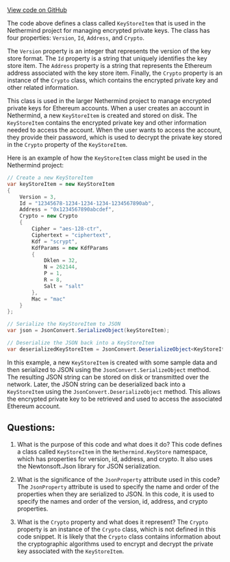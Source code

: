 [View code on GitHub](https://github.com/nethermindeth/nethermind/Nethermind.KeyStore/KeyStoreItem.cs)

The code above defines a class called `KeyStoreItem` that is used in the Nethermind project for managing encrypted private keys. The class has four properties: `Version`, `Id`, `Address`, and `Crypto`. 

The `Version` property is an integer that represents the version of the key store format. The `Id` property is a string that uniquely identifies the key store item. The `Address` property is a string that represents the Ethereum address associated with the key store item. Finally, the `Crypto` property is an instance of the `Crypto` class, which contains the encrypted private key and other related information.

This class is used in the larger Nethermind project to manage encrypted private keys for Ethereum accounts. When a user creates an account in Nethermind, a new `KeyStoreItem` is created and stored on disk. The `KeyStoreItem` contains the encrypted private key and other information needed to access the account. When the user wants to access the account, they provide their password, which is used to decrypt the private key stored in the `Crypto` property of the `KeyStoreItem`.

Here is an example of how the `KeyStoreItem` class might be used in the Nethermind project:

```csharp
// Create a new KeyStoreItem
var keyStoreItem = new KeyStoreItem
{
    Version = 3,
    Id = "12345678-1234-1234-1234-1234567890ab",
    Address = "0x1234567890abcdef",
    Crypto = new Crypto
    {
        Cipher = "aes-128-ctr",
        Ciphertext = "ciphertext",
        Kdf = "scrypt",
        KdfParams = new KdfParams
        {
            Dklen = 32,
            N = 262144,
            P = 1,
            R = 8,
            Salt = "salt"
        },
        Mac = "mac"
    }
};

// Serialize the KeyStoreItem to JSON
var json = JsonConvert.SerializeObject(keyStoreItem);

// Deserialize the JSON back into a KeyStoreItem
var deserializedKeyStoreItem = JsonConvert.DeserializeObject<KeyStoreItem>(json);
``` 

In this example, a new `KeyStoreItem` is created with some sample data and then serialized to JSON using the `JsonConvert.SerializeObject` method. The resulting JSON string can be stored on disk or transmitted over the network. Later, the JSON string can be deserialized back into a `KeyStoreItem` using the `JsonConvert.DeserializeObject` method. This allows the encrypted private key to be retrieved and used to access the associated Ethereum account.
## Questions: 
 1. What is the purpose of this code and what does it do?
   This code defines a class called `KeyStoreItem` in the `Nethermind.KeyStore` namespace, which has properties for version, id, address, and crypto. It also uses the Newtonsoft.Json library for JSON serialization.

2. What is the significance of the `JsonProperty` attribute used in this code?
   The `JsonProperty` attribute is used to specify the name and order of the properties when they are serialized to JSON. In this code, it is used to specify the names and order of the version, id, address, and crypto properties.

3. What is the `Crypto` property and what does it represent?
   The `Crypto` property is an instance of the `Crypto` class, which is not defined in this code snippet. It is likely that the `Crypto` class contains information about the cryptographic algorithms used to encrypt and decrypt the private key associated with the `KeyStoreItem`.